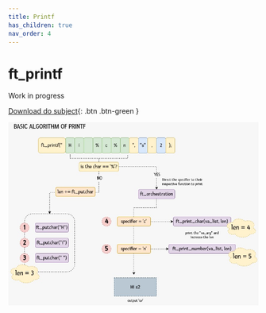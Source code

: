 ```yaml
---
title: Printf
has_children: true
nav_order: 4
---
```


# ft_printf

Work in progress

[Download do subject](en.subject.pdf){: .btn .btn-green }

![Printf introduction](images/printf.jpg)